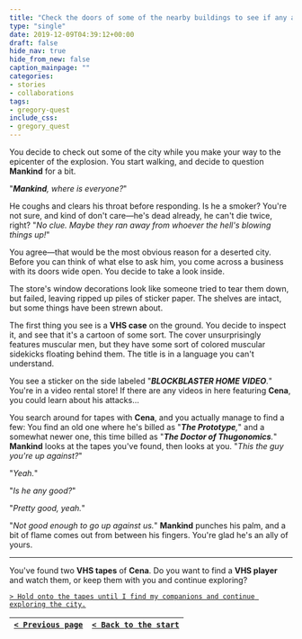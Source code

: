 ```yaml
---
title: "Check the doors of some of the nearby buildings to see if any are open and anyone is inside."
type: "single"
date: 2019-12-09T04:39:12+00:00
draft: false
hide_nav: true
hide_from_new: false
caption_mainpage: ""
categories:
- stories
- collaborations
tags:
- gregory-quest
include_css:
- gregory_quest
---
```


You decide to check out some of the city while you make your way to the epicenter of the explosion. You start walking, and decide to question **Mankind** for a bit.

"***Mankind**, where is everyone?*"

He coughs and clears his throat before responding. Is he a smoker? You're not sure, and kind of don't care—he's dead already, he can't die twice, right? "*No clue. Maybe they ran away from whoever the hell's blowing things up!*"

You agree—that would be the most obvious reason for a deserted city. Before you can think of what else to ask him, you come across a business with its doors wide open. You decide to take a look inside.

The store's window decorations look like someone tried to tear them down, but failed, leaving ripped up piles of sticker paper. The shelves are intact, but some things have been strewn about. 

The first thing you see is a **VHS case** on the ground. You decide to inspect it, and see that it's a cartoon of some sort. The cover unsurprisingly features muscular men, but they have some sort of colored muscular sidekicks floating behind them. The title is in a language you can't understand.

You see a sticker on the side labeled "***BLOCKBLASTER HOME VIDEO**.*" You're in a video rental store! If there are any videos in here featuring **Cena**, you could learn about his attacks…

You search around for tapes with **Cena**, and you actually manage to find a few: You find an old one where he's billed as "***The Prototype**,*" and a somewhat newer one, this time billed as "***The Doctor of Thugonomics**.*" **Mankind** looks at the tapes you've found, then looks at you. "*This the guy you're up against?*"

"*Yeah.*"

"*Is he any good?*"

"*Pretty good, yeah.*"

"*Not good enough to go up against us.*" **Mankind** punches his palm, and a bit of flame comes out from between his fingers. You're glad he's an ally of yours.

---

You've found two **VHS tapes** of **Cena**. Do you want to find a **VHS player** and watch them, or keep them with you and continue exploring?

[``> Hold onto the tapes until I find my companions and continue exploring the city.``](../38)

|[``< Previous page``](../36)|[``< Back to the start``](../)|
|---|---|